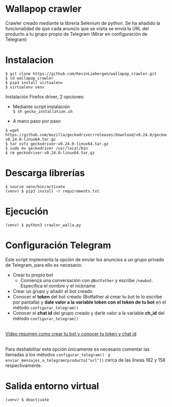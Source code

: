 # Wallapop crawler

Crawler creado mediante la librería Selenium de python. Se ha añadido la funcionalidad de que cada anuncio que se visita se envía la URL del producto a tu grupo propio de Telegram (Mirar en configuración de Telegram)

# Instalacion
`$ git clone https://github.com/KevinLiebergen/wallapop_crawler.git`
<br>`$ cd wallapop_crawler`
<br>`$ pip3 install virtualenv`
<br>`$ virtualenv venv`

Instalación Firefox driver, 2 opciones:

- Mediante script instalación
<br>`$ sh gecko_installation.sh`

- A mano paso por paso
```
$ wget https://github.com/mozilla/geckodriver/releases/download/v0.24.0/geckodriver-v0.24.0-linux64.tar.gz
$ tar xvfz geckodriver-v0.24.0-linux64.tar.gz
$ sudo mv geckodriver /usr/local/bin
$ rm geckodriver-v0.24.0-linux64.tar.gz
```
# Descarga librerías
```
$ source venv/bin/activate
(venv) $ pip3 install -r requirements.txt
```

# Ejecución
`(venv) $ python3 crawler_walla.py`

# Configuración Telegram

Este script implementa la opción de enviar los anuncios a un grupo privado de Telegram, para ello es necesario:
- Crear tu propio bot
    - Comienza una conversación con `@BotFather` y escribe `/newbot`. Especifica el nombre y el nickname
- Crear un grupo y añadir el bot creado
- Conocer el __token__ del bot creado (Botfather al crear tu bot te lo escribe por pantalla) y __dale valor a la variable token con el token de tu bot__ en el método `configurar_telegram()`
- Conocer el __chat id__ del grupo creado y darle valor a la variable __ch_id__ del método `configurar_telegram()`

<br>[Video resumen como crear tu bot y conocer tu token y chat id](https://www.youtube.com/watch?v=UhZtrhV7t3U)

<br>Para deshabilitar esta opción únicamente es necesario comentar las llamadas a los métodos `configurar_telegram()
` y `enviar_mensajes_a_telegram(producto["url"])` cerca de las líneas 182 y 158 respectivamente.

# Salida entorno virtual

`(venv) $ deactivate`

